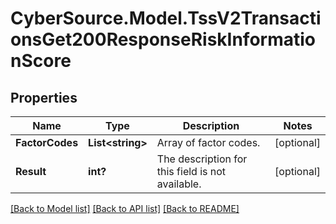 # CyberSource.Model.TssV2TransactionsGet200ResponseRiskInformationScore
## Properties

Name | Type | Description | Notes
------------ | ------------- | ------------- | -------------
**FactorCodes** | **List&lt;string&gt;** | Array of factor codes. | [optional] 
**Result** | **int?** | The description for this field is not available.  | [optional] 

[[Back to Model list]](../README.md#documentation-for-models) [[Back to API list]](../README.md#documentation-for-api-endpoints) [[Back to README]](../README.md)

